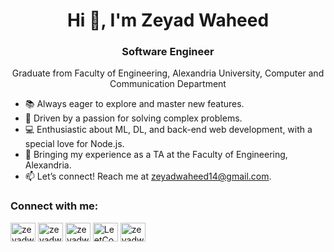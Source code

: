 <h1 align="center">Hi 👋, I'm Zeyad Waheed</h1>
<h3 align="center">Software Engineer</h3>
<p align="center">Graduate from Faculty of Engineering, Alexandria University, Computer and Communication Department</p>


- 📚 Always eager to explore and master new features.
- 🧠 Driven by a passion for solving complex problems.
- 💻 Enthusiastic about ML, DL, and back-end web development, with a special love for Node.js.
- 🔭 Bringing my experience as a TA at the Faculty of Engineering, Alexandria.
- 📫 Let’s connect! Reach me at zeyadwaheed14@gmail.com.

<h3 align="left">Connect with me:</h3>
<p align="left">
<a href="https://www.linkedin.com/in/zeyad-waheed-871725269/" target="blank"><img align="center" src="https://raw.githubusercontent.com/rahuldkjain/github-profile-readme-generator/master/src/images/icons/Social/linked-in-alt.svg" alt="zeyadwaheed" height="30" width="40" /></a>
<a href="https://www.facebook.com/zeyad.waheed/" target="blank"><img align="center" src="https://raw.githubusercontent.com/rahuldkjain/github-profile-readme-generator/master/src/images/icons/Social/facebook.svg" alt="zeyadwaheed" height="30" width="40" /></a>
<a href="https://www.instagram.com/zeyadwaheed01/" target="blank"><img align="center" src="https://raw.githubusercontent.com/rahuldkjain/github-profile-readme-generator/master/src/images/icons/Social/instagram.svg" alt="zeyadwaheed" height="30" width="40" /></a>
<a href="https://leetcode.com/u/zeyadwaheed14/" target="_blank"><img align="center" src="https://raw.githubusercontent.com/rahuldkjain/github-profile-readme-generator/master/src/images/icons/Social/leet-code.svg" alt="LeetCode" height="30" width="40" /></a>
<a href="https://www.kaggle.com/zeyadwaheed" target="blank"><img align="center" src="https://raw.githubusercontent.com/rahuldkjain/github-profile-readme-generator/master/src/images/icons/Social/kaggle.svg" alt="zeyadwaheed" height="30" width="40" /></a>


</p>
</p>


